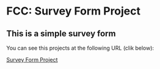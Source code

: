 # FCC: Survey Form Project

## This is a simple survey form

You can see this projects at the following URL (clik below):

[Survey Form Project](https://carlnova.github.io/fcc-survey-form/)
